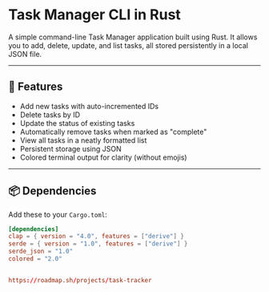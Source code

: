 # Task Manager CLI in Rust

A simple command-line Task Manager application built using Rust. It allows you to add, delete, update, and list tasks, all stored persistently in a local JSON file.

---

## 🧰 Features

- Add new tasks with auto-incremented IDs
- Delete tasks by ID
- Update the status of existing tasks
- Automatically remove tasks when marked as "complete"
- View all tasks in a neatly formatted list
- Persistent storage using JSON
- Colored terminal output for clarity (without emojis)

---

## 📦 Dependencies

Add these to your `Cargo.toml`:

```toml
[dependencies]
clap = { version = "4.0", features = ["derive"] }
serde = { version = "1.0", features = ["derive"] }
serde_json = "1.0"
colored = "2.0"


https://roadmap.sh/projects/task-tracker

